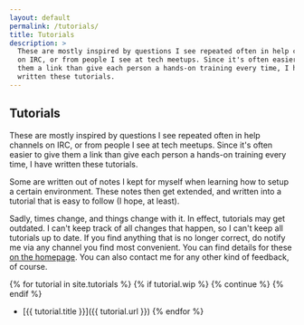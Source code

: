 ```yaml
---
layout: default
permalink: /tutorials/
title: Tutorials
description: >
  These are mostly inspired by questions I see repeated often in help channels
  on IRC, or from people I see at tech meetups. Since it's often easier to give
  them a link than give each person a hands-on training every time, I have
  written these tutorials.
---
```


## Tutorials
These are mostly inspired by questions I see repeated often in help channels on
IRC, or from people I see at tech meetups. Since it's often easier to give them
a link than give each person a hands-on training every time, I have written
these tutorials.

Some are written out of notes I kept for myself when learning how to setup a
certain environment. These notes then get extended, and written into a tutorial
that is easy to follow (I hope, at least).

Sadly, times change, and things change with it. In effect, tutorials may get
outdated. I can't keep track of all changes that happen, so I can't keep all
tutorials up to date. If you find anything that is no longer correct, do notify
me via any channel you find most convenient. You can find details for these [on
the homepage][home]. You can also contact me for any other kind of feedback, of
course.

{% for tutorial in site.tutorials %}
{% if tutorial.wip %}
	{% continue %}
{% endif %}
* [{{ tutorial.title }}]({{ tutorial.url }})
{% endfor %}

[home]: /
